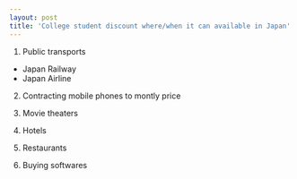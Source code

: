 ```yaml
---
layout: post
title: 'College student discount where/when it can available in Japan'
---
```


1. Public transports
- Japan Railway
- Japan Airline

2. Contracting mobile phones to montly price

3. Movie theaters

4. Hotels

5. Restaurants

5. Buying softwares
